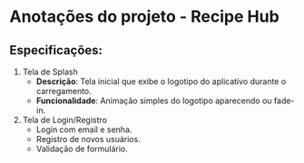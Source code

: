# Anotações do projeto - Recipe Hub

## Especificações:

1. Tela de Splash
    - **Descrição**: Tela inicial que exibe o logotipo do aplicativo durante o carregamento.
    - **Funcionalidade**: Animação simples do logotipo aparecendo ou fade-in.
2. Tela de Login/Registro
    - Login com email e senha.
    - Registro de novos usuários.
    - Validação de formulário.

# 